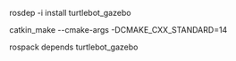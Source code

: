 rosdep -i install turtlebot_gazebo

catkin_make --cmake-args -DCMAKE_CXX_STANDARD=14

rospack depends turtlebot_gazebo 